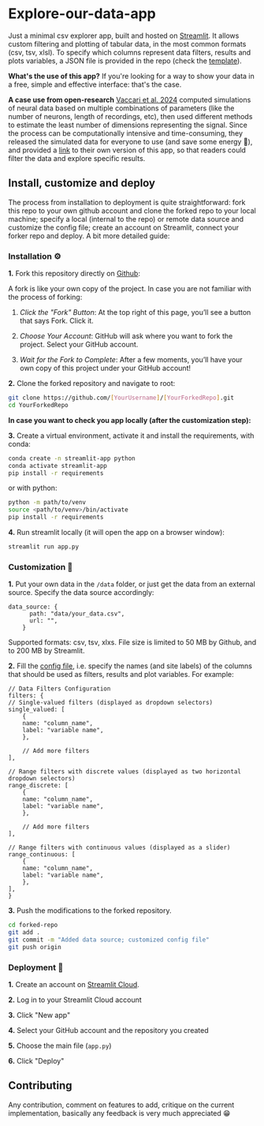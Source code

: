 # Explore-our-data-app

Just a minimal csv explorer app, built and hosted on [Streamlit](https://docs.streamlit.io/). It allows custom filtering and plotting of tabular data, in the most common formats (csv, tsv, xlsl).
To specify which columns represent data filters, results and plots variables, a JSON file is provided in the repo (check the [template](config.json5)).

**What's the use of this app?**
If you're looking for a way to show your data in a free, simple and effective interface: that's the case. 

**A case use from open-research**
[Vaccari et al. 2024](PreprintLink) computed simulations of neural data based on multiple combinations of parameters (like the number of neurons, length of recordings, etc), then used different methods to estimate the least number of dimensions representing the signal.
Since the process can be computationally intensive and time-consuming, they released the simulated data for everyone to use (and save some energy :seedling:), and provided a [link](SimulationsDataExplorer) to their own version of this app, so that readers could filter the data and explore specific results.

## Install, customize and deploy

The process from installation to deployment is quite straightforward: fork this repo to your own github account and clone the forked repo to your local machine; specify a local (internal to the repo) or remote data source and customize the config file; create an account on Streamlit, connect your forker repo and deploy. A bit more detailed guide:

### Installation :gear:

**1.** Fork this repository directly on [Github](https://github.com/):

A fork is like your own copy of the project. 
In case you are not familiar with the process of forking:

1. *Click the "Fork" Button*: At the top right of this page, you’ll see a button that says Fork. Click it.

2. *Choose Your Account*: GitHub will ask where you want to fork the project. Select your GitHub account.
    
3. *Wait for the Fork to Complete*: After a few moments, you’ll have your own copy of this project under your GitHub account!


**2.** Clone the forked repository and navigate to root:

```bash
git clone https://github.com/[YourUsername]/[YourForkedRepo].git
cd YourForkedRepo
```

**In case you want to check you app locally (after the customization step):**

**3.** Create a virtual environment, activate it and install the requirements, with conda:
```bash
conda create -n streamlit-app python
conda activate streamlit-app
pip install -r requirements
```
or with python:
```bash
python -m path/to/venv 
source <path/to/venv>/bin/activate
pip install -r requirements
```

**4.** Run streamlit locally (it will open the app on a browser window):
```bash
streamlit run app.py
```

### Customization :pencil:

**1.** Put your own data in the `/data` folder, or just get the data from an external source. 
Specify the data source accordingly:

```json5
data_source: {
      path: "data/your_data.csv",
      url: "",
    }
```
Supported formats: csv, tsv, xlxs. File size is limited to 50 MB by Github, and to 200 MB by Streamlit.

**2.** Fill the [config file](config.json5), i.e. specify the names (and site labels) of the columns that should be used as filters, results and plot variables. For example:

```json5
// Data Filters Configuration
filters: {
// Single-valued filters (displayed as dropdown selectors)
single_valued: [
    {
    name: "column_name",
    label: "variable name",
    },

    // Add more filters
],

// Range filters with discrete values (displayed as two horizontal dropdown selectors)
range_discrete: [
    {
    name: "column_name",
    label: "variable name",
    },

    // Add more filters
],

// Range filters with continuous values (displayed as a slider)
range_continuous: [
    {
    name: "column_name",
    label: "variable name",
    },
],
}
```

**3.** Push the modifications to the forked repository.
```bash
cd forked-repo
git add .
git commit -m "Added data source; customized config file"
git push origin
```

### Deployment :rocket:

**1.** Create an account on [Streamlit Cloud](https://share.streamlit.io/).

**2.** Log in to your Streamlit Cloud account

**3.** Click "New app"

**4.** Select your GitHub account and the repository you created

**5.** Choose the main file (`app.py`)

**6.** Click "Deploy"


## Contributing

Any contribution, comment on features to add, critique on the current implementation, basically any feedback is very much appreciated :grin:

